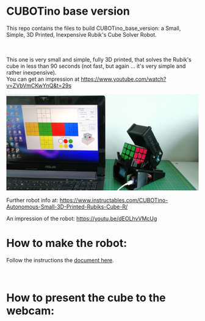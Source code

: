 # CUBOTino base version

This repo contains the files to build CUBOTino_base_version: a Small, Simple, 3D Printed, Inexpensive Rubik's Cube Solver Robot.<br /><br /><br />

This one is very small and simple, fully 3D printed, that solves the Rubik's cube in less than 90 seconds (not fast, but again ... it's very simple and rather inexpensive).<br />
You can get an impression at https://www.youtube.com/watch?v=ZVbVmCKwYnQ&t=29s


![title image](/images/title_pic.jpg)

Further robot info at: https://www.instructables.com/CUBOTino-Autonomous-Small-3D-Printed-Rubiks-Cube-R/

An impression of the robot: https://youtu.be/dEOLhvVMcUg


# How to make the robot:
Follow the instructions the [document here](doc/How_to_make_CUBOTino_autonomous_robot_20220625.pdf).<br /><br /><br />


# How to present the cube to the webcam:


